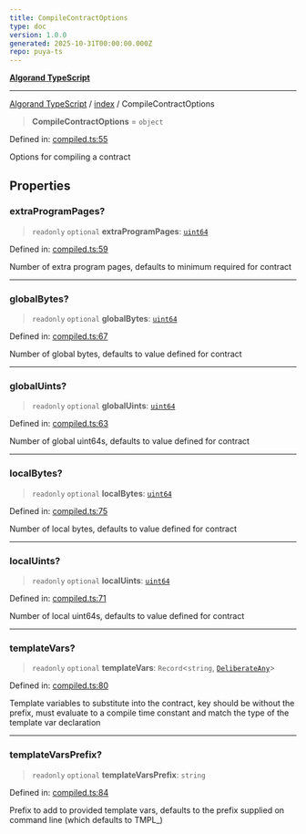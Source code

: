 ```yaml
---
title: CompileContractOptions
type: doc
version: 1.0.0
generated: 2025-10-31T00:00:00.000Z
repo: puya-ts
---
```


[**Algorand TypeScript**](/reference/algorand-typescript/api/readme/)

---

[Algorand TypeScript](docs/_md/modules) / [index](docs/_md/index/README) / CompileContractOptions

> **CompileContractOptions** = `object`

Defined in: [compiled.ts:55](https://github.com/algorandfoundation/puya-ts/blob/main/packages/algo-ts/src/compiled.ts#L55)

Options for compiling a contract

## Properties

### extraProgramPages?

> `readonly` `optional` **extraProgramPages**: [`uint64`](uint64)

Defined in: [compiled.ts:59](https://github.com/algorandfoundation/puya-ts/blob/main/packages/algo-ts/src/compiled.ts#L59)

Number of extra program pages, defaults to minimum required for contract

---

### globalBytes?

> `readonly` `optional` **globalBytes**: [`uint64`](uint64)

Defined in: [compiled.ts:67](https://github.com/algorandfoundation/puya-ts/blob/main/packages/algo-ts/src/compiled.ts#L67)

Number of global bytes, defaults to value defined for contract

---

### globalUints?

> `readonly` `optional` **globalUints**: [`uint64`](uint64)

Defined in: [compiled.ts:63](https://github.com/algorandfoundation/puya-ts/blob/main/packages/algo-ts/src/compiled.ts#L63)

Number of global uint64s, defaults to value defined for contract

---

### localBytes?

> `readonly` `optional` **localBytes**: [`uint64`](uint64)

Defined in: [compiled.ts:75](https://github.com/algorandfoundation/puya-ts/blob/main/packages/algo-ts/src/compiled.ts#L75)

Number of local bytes, defaults to value defined for contract

---

### localUints?

> `readonly` `optional` **localUints**: [`uint64`](uint64)

Defined in: [compiled.ts:71](https://github.com/algorandfoundation/puya-ts/blob/main/packages/algo-ts/src/compiled.ts#L71)

Number of local uint64s, defaults to value defined for contract

---

### templateVars?

> `readonly` `optional` **templateVars**: `Record`\<`string`, [`DeliberateAny`](/reference/algorand-typescript/api/index/-internal-/type-aliases/deliberateany/)\>

Defined in: [compiled.ts:80](https://github.com/algorandfoundation/puya-ts/blob/main/packages/algo-ts/src/compiled.ts#L80)

Template variables to substitute into the contract, key should be without the prefix, must evaluate to a compile time constant
and match the type of the template var declaration

---

### templateVarsPrefix?

> `readonly` `optional` **templateVarsPrefix**: `string`

Defined in: [compiled.ts:84](https://github.com/algorandfoundation/puya-ts/blob/main/packages/algo-ts/src/compiled.ts#L84)

Prefix to add to provided template vars, defaults to the prefix supplied on command line (which defaults to TMPL\_)
